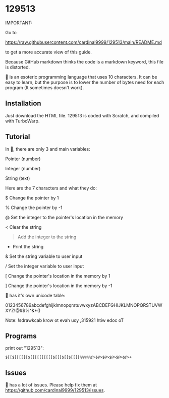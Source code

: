 # 129513
IMPORTANT:

Go to 

https://raw.githubusercontent.com/cardinal9999/129513/main/README.md

to get a more accurate view of this guide.

Because GitHub markdown thinks the code is a markdown keyword, this file is distorted.

🧩 is an esoteric programming language that uses 10 characters. It can be easy to learn, but the purpose is to lower the number of bytes need for each program (It sometimes doesn't work).
## Installation
Just download the HTML file. 129513 is coded with Scratch, and compiled with TurboWarp.
## Tutorial
In 🧩, there are only 3 and main variables:

Pointer (number)

Integer (number)

String (text)

Here are the 7 characters and what they do:

$ Change the pointer by 1

% Change the pointer by -1

@ Set the integer to the pointer's location in the memory

< Clear the string

> Add the integer to the string

+ Print the string

& Set the string variable to user input

/ Set the integer variable to user input

[ Change the pointer's location in the memory by 1

] Change the pointer's location in the memory by -1


🧩 has it's own unicode table:

0123456789abcdefghijklmnopqrstuvwxyzABCDEFGHIJKLMNOPQRSTUVWXYZ!@#$%^&*()

Note: !sdrawkcab krow ot evah uoy ,315921 htiw edoc oT
## Programs
print out "129513":
```
$[[$[[[[[[$[[[[[[[[[[$[[[$[[$[[[[%%%%%@>$@>$@>$@>$@>$@>+
```

## Issues
🧩 has a lot of issues. Please help fix them at https://github.com/cardinal9999/129513/issues.
